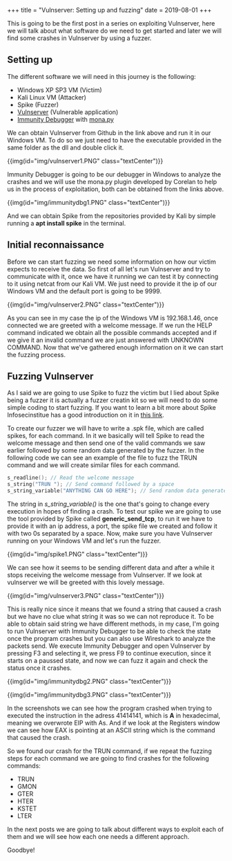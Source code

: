 +++
title = "Vulnserver: Setting up and fuzzing"
date = 2019-08-01
+++

This is going to be the first post in a series on exploiting Vulnserver, here we will talk about what software do we need to get started and later we will find some crashes in Vulnserver by using a fuzzer.<!--more-->

## Setting up
The different software we will need in this journey is the following:
- Windows XP SP3 VM (Victim)
- Kali Linux VM (Attacker)
- Spike (Fuzzer)
- [Vulnserver](https://github.com/stephenbradshaw/vulnserver) (Vulnerable application)
- [Immunity Debugger](http://www.immunitysec.com/products/debugger/index.html) with [mona.py](https://github.com/corelan/mona)

We can obtain Vulnserver from Github in the link above and run it in our Windows VM. To do so we just need to have the executable provided in the same folder as the dll and double click it.

{{img(id="img/vulnserver1.PNG" class="textCenter")}}

Immunity Debugger is going to be our debugger in Windows to analyze the crashes and we will use the mona.py plugin developed by Corelan to help us in the process of exploitation, both can be obtained from the links above.

{{img(id="img/immunitydbg1.PNG" class="textCenter")}}

And we can obtain Spike from the repositories provided by Kali by simple running a **apt install spike** in the terminal.

## Initial reconnaissance

Before we can start fuzzing we need some information on how our victim expects to receive the data. So first of all let's run Vulnserver and try to communicate with it, once we have it running we can test it by connecting to it using netcat from our Kali VM. We just need to provide it the ip of our Windows VM and the default port is going to be 9999.

{{img(id="img/vulnserver2.PNG" class="textCenter")}}

As you can see in my case the ip of the Windows VM is 192.168.1.46, once connected we are greeted with a welcome message. If we run the HELP command indicated we obtain all the possible commands accepted and if we give it an invalid command we are just answered with UNKNOWN COMMAND. Now that we've gathered enough information on it we can start the fuzzing process.

## Fuzzing Vulnserver
As I said we are going to use Spike to fuzz the victim but I lied about Spike being a fuzzer it is actually a fuzzer creatin kit so we will need to do some simple coding to start fuzzing. If you want to learn a bit more about Spike Infosecinstitue has a good introduction on it in [this link](https://resources.infosecinstitute.com/intro-to-fuzzing/).

To create our fuzzer we will have to write a .spk file, which are called spikes, for each command. In it we basically will tell Spike to read the welcome message and then send one of the valid commands we saw earlier followed by some random data generated by the fuzzer. In the following code we can see an example of the file to fuzz the TRUN command and we will create similar files for each command.

```c
s_readline(); // Read the welcome message
s_string("TRUN "); // Send command followed by a space
s_string_variable("ANYTHING CAN GO HERE"); // Send random data generated by the fuzzer
```
The string in *s_string_variable()* is the one that's going to change every execution in hopes of finding a crash. To test our spike we are going to use the tool provided by Spike called **generic_send_tcp**, to run it we have to provide it with an ip address, a port, the spike file we created and follow it with two 0s separated by a space. Now, make sure you have Vulnserver running on your Windows VM and let's run the fuzzer.

{{img(id="img/spike1.PNG" class="textCenter")}}

We can see how it seems to be sending different data and after a while it stops receiving the welcome message from Vulnserver. If we look at vulnserver we will be greeted with this lovely message.

{{img(id="img/vulnserver3.PNG" class="textCenter")}}

This is really nice since it means that we found a string that caused a crash but we have no clue what string it was so we can not reproduce it. To be able to obtain said string we have different methods, in my case, I'm going to run Vulnserver with Immunity Debugger to be able to check the state once the program crashes but you can also use Wireshark to analyze the packets send. We execute Immunity Debugger and open Vulnserver by pressing F3 and selecting it, we press F9 to continue execution, since it starts on a paussed state, and now we can fuzz it again and check the status once it crashes.

{{img(id="img/immunitydbg2.PNG" class="textCenter")}}

{{img(id="img/immunitydbg3.PNG" class="textCenter")}}

In the screenshots we can see how the program crashed when trying to executed the instruction in the adress 41414141, which is **A** in hexadecimal, meaning we overwrote EIP with As. And if we look at the Registers window we can see how EAX is pointing at an ASCII string which is the command that caused the crash.

So we found our crash for the TRUN command, if we repeat the fuzzing steps for each command we are going to find crashes for the following commands:
- TRUN
- GMON
- GTER
- HTER
- KSTET
- LTER

In the next posts we are going to talk about different ways to exploit each of them and we will see how each one needs a different approach.

Goodbye!